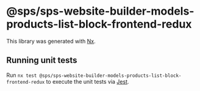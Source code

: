 # @sps/sps-website-builder-models-products-list-block-frontend-redux

This library was generated with [Nx](https://nx.dev).

## Running unit tests

Run `nx test @sps/sps-website-builder-models-products-list-block-frontend-redux` to execute the unit tests via [Jest](https://jestjs.io).
